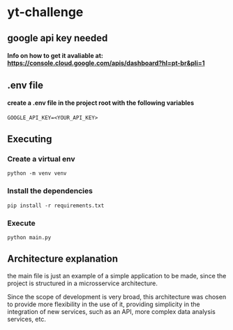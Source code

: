 # yt-challenge
## google api key needed
#### Info on how to get it avaliable at: https://console.cloud.google.com/apis/dashboard?hl=pt-br&pli=1

## .env file
#### create a .env file in the project root with the following variables
``GOOGLE_API_KEY=<YOUR_API_KEY>``

## Executing
### Create a virtual env
``python -m venv venv``
### Install the dependencies
``pip install -r requirements.txt``
### Execute
``python main.py``

## Architecture explanation
the main file is just an example of a simple application to be made, since the project is structured in a microsservice 
architecture.

Since the scope of development is very broad, this architecture was chosen to provide more flexibility in the use of it,
providing simplicity in the integration of new services, such as an API, more complex data analysis services, etc.

